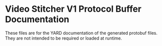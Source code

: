 # Video Stitcher V1 Protocol Buffer Documentation

These files are for the YARD documentation of the generated protobuf files.
They are not intended to be required or loaded at runtime.
